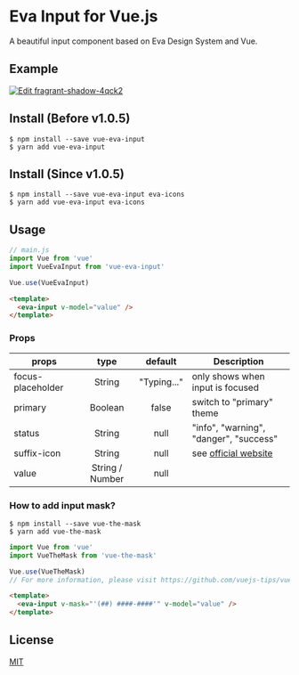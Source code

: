 # Eva Input for Vue.js

A beautiful input component based on Eva Design System and Vue.

## Example

[![Edit fragrant-shadow-4qck2](https://codesandbox.io/static/img/play-codesandbox.svg)](https://codesandbox.io/s/fragrant-shadow-4qck2?fontsize=14&hidenavigation=1&theme=dark)

## Install (Before v1.0.5)

```
$ npm install --save vue-eva-input
$ yarn add vue-eva-input
```

## Install (Since v1.0.5)

```
$ npm install --save vue-eva-input eva-icons
$ yarn add vue-eva-input eva-icons
```

## Usage

```javascript
// main.js
import Vue from 'vue'
import VueEvaInput from 'vue-eva-input'

Vue.use(VueEvaInput)
```

```html
<template>
  <eva-input v-model="value" />
</template>
```

### Props

| props             |      type       |   default   | Description                                                  |
| ----------------- | :-------------: | :---------: | ------------------------------------------------------------ |
| focus-placeholder |     String      | "Typing..." | only shows when input is focused                             |
| primary           |     Boolean     |    false    | switch to "primary" theme                                    |
| status            |     String      |    null     | "info", "warning", "danger", "success"                       |
| suffix-icon       |     String      |    null     | see [official website](https://akveo.github.io/eva-icons/#/) |
| value             | String / Number |    null     |

### How to add input mask?

```
$ npm install --save vue-the-mask
$ yarn add vue-the-mask
```

```javascript
import Vue from 'vue'
import VueTheMask from 'vue-the-mask'

Vue.use(VueTheMask)
// For more information, please visit https://github.com/vuejs-tips/vue-the-mask
```

```html
<template>
  <eva-input v-mask="'(##) ####-####'" v-model="value" />
</template>
```

## License

[MIT](https://github.com/ysj151215/vue-eva-input/blob/master/LICENSE)
